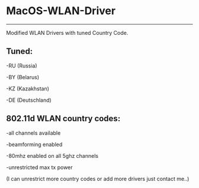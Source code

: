 # MacOS-WLAN-Driver
--------------------
Modified WLAN Drivers with tuned Country Code.


Tuned:
--------------------------

-RU (Russia)

-BY (Belarus)

-KZ (Kazakhstan)

-DE (Deutschland)

802.11d WLAN country codes:
--------------------------

-all channels available

-beamforming enabled

-80mhz enabled on all 5ghz channels

-unrestricted max tx power



(I can unrestrict more country codes or add more drivers just contact me..)
